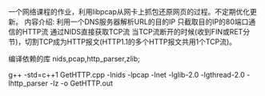 一个网络课程的作业，利用libpcap从网卡上抓包还原网页的过程。不定期优化更新。
内容介绍:
        利用一个DNS服务器解析URL的目的IP
        只截取目的IP的80端口通信的HTTP流
        通过NIDS直接获取TCP流
        当TCP流断开的时候(收到FIN或RET分节)，切割TCP成为HTTP报文(HTTP1.1的多个HTTP报文共用1个TCP流)。
        
        
编译依赖的库 nids,pcap,http_parser,zlib;

g++ -std=c++1 GetHTTP.cpp -lnids -lpcap -lnet -lglib-2.0 -lgthread-2.0 -lhttp_parser -lz -o GetHTTP.out

